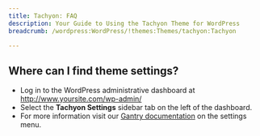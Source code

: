 ```yaml
---
title: Tachyon: FAQ
description: Your Guide to Using the Tachyon Theme for WordPress
breadcrumb: /wordpress:WordPress/!themes:Themes/tachyon:Tachyon

---
```


Where can I find theme settings?
-----
* Log in to the WordPress administrative dashboard at http://www.yoursite.com/wp-admin/
* Select the **Tachyon Settings** sidebar tab on the left of the dashboard.
* For more information visit our [Gantry documentation](http://gantry-framework.org/documentation/wordpress/configure/) on the settings menu.

[gantry]: http://gantry-framework.org/documentation/wordpress/configure/